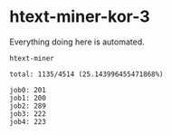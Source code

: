 # htext-miner-kor-3

Everything doing here is automated.

```
htext-miner

total: 1135/4514 (25.143996455471868%)

job0: 201
job1: 200
job2: 289
job3: 222
job4: 223
```